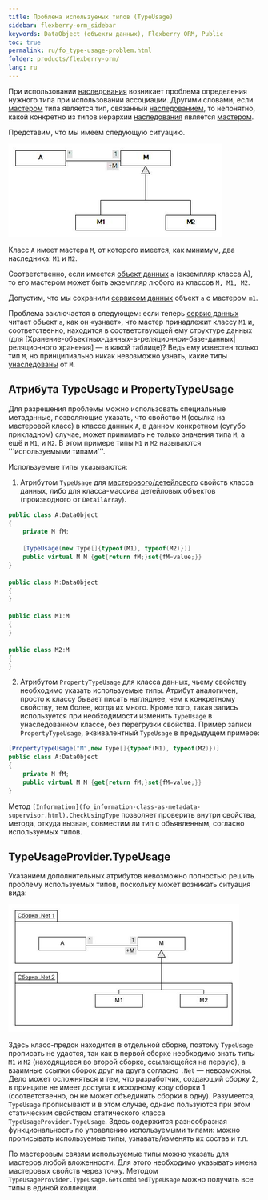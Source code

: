 ```yaml
---
title: Проблема используемых типов (TypeUsage)
sidebar: flexberry-orm_sidebar
keywords: DataObject (объекты данных), Flexberry ORM, Public
toc: true
permalink: ru/fo_type-usage-problem.html
folder: products/flexberry-orm/
lang: ru
---
```


При использовании [наследования](fo_inheritance.html)  возникает проблема определения нужного типа при использовании ассоциации. Другими словами, если [мастером](fo_master-association.html) типа является тип, связанный [наследованием](fo_inheritance.html), то непонятно, какой конкретно из типов иерархии [наследования](fo_inheritance.html) является [мастером](fo_master-association.html).

Представим, что мы имеем следующую ситуацию.

![](/images/pages/products/flexberry-orm/tutorial-programmer-casseberry/primer-2.jpg)

Класс `А` имеет мастера `М`, от которого имеется, как минимум, два наследника: `M1` и `M2`.

Соответственно, если имеется [объект данных](fo_dataobject.html) `a` (экземпляр класса A), то его мастером может быть экземпляр любого из классов `M, M1, M2`.

Допустим, что мы сохранили [сервисом данных](fo_sql-data-service.html) объект `a` с мастером `m1`.

Проблема заключается в следующем: если теперь [сервис данных](fo_sql-data-service.html) читает объект `а`, как он «узнает», что мастер принадлежит классу `M1` и, соответственно, находится в соответствующей ему структуре данных (для [Хранение-объектных-данных-в-реляционнои-базе-данных|реляционного хранения] — в какой таблице)? Ведь ему известен только тип `M`, но принципиально никак невозможно узнать, какие типы [унаследованы](fo_inheritance.html) от `M`.


## Атрибута TypeUsage и PropertyTypeUsage

Для разрешения проблемы можно использовать специальные метаданные, позволяющие указать, что свойство `M` (ссылка на мастеровой класс) в классе данных `A`, в данном конкретном (сугубо прикладном) случае, может принимать не только значения типа `M`, а ещё и `M1`, и `M2`. В этом примере типы `M1` и `M2` называются '''используемыми типами'''.

Используемые типы указываются:

1. Атрибутом `TypeUsage` для [мастерового](fo_master-association.html)/[детейлового](fo_detail-associations-and-their-properties.html) свойств класса данных, либо для класса-массива детейловых объектов (производного от `DetailArray`).

```csharp
public class A:DataObject
{
	private M fM;
	
	[TypeUsage(new Type[]{typeof(M1), typeof(M2)})]
	public virtual M M {get{return fM;}set{fM=value;}}
}

public class M:DataObject
{
}

public class M1:M
{
}

public class M2:M
{
}
```

2.	Атрибутом `PropertyTypeUsage` для класса данных, чьему свойству необходимо указать используемые типы. Атрибут аналогичен, просто к классу бывает писать нагляднее, чем к конкретному свойству, тем более, когда их много. Кроме того, такая запись используется при необходимости изменить `TypeUsage` в унаследованном классе, без перегрузки свойства. Пример записи `PropertyTypeUsage`, эквивалентный `TypeUsage` в предыдущем примере:

```csharp
[PropertyTypeUsage("M",new Type[]{typeof(M1), typeof(M2)})]
public class A:DataObject
{
	private M fM;		
	public virtual M M {get{return fM;}set{fM=value;}}
}
```

Метод `[Information](fo_information-class-as-metadata-supervisor.html).CheckUsingType` позволяет проверить внутри свойства, метода, откуда вызван, совместим ли тип с объявленным, согласно используемых типов.

## TypeUsageProvider.TypeUsage

Указанием дополнительных атрибутов невозможно полностью решить проблему используемых типов, поскольку может возникать ситуация вида:

![](/images/pages/products/flexberry-orm/tutorial-programmer-casseberry/primer-3.jpg)

Здесь класс-предок находится в отдельной сборке, поэтому `TypeUsage` прописать не удастся, так как в первой сборке необходимо знать типы `M1` и `M2` (находящиеся во второй сборке, ссылающейся на первую), а взаимные ссылки сборок друг на друга согласно `.Net` — невозможны. Дело может осложняться и тем, что разработчик, создающий сборку 2, в принципе не имеет доступа к исходному коду сборки 1 (соответственно, он не может объединить сборки в одну). Разумеется, `TypeUsage` прописывают и в этом случае, однако пользуются при этом статическим свойством статического класса `TypeUsageProvider.TypeUsage`. Здесь содержится разнообразная функциональность по управлению используемыми типами: можно прописывать используемые типы, узнавать/изменять их состав и т.п.

По мастеровым связям используемые типы можно указать для мастеров любой вложенности. Для этого необходимо указывать имена мастеровых свойств через точку. Методом `TypeUsageProvider.TypeUsage.GetCombinedTypeUsage` можно получить все типы в единой коллекции.

